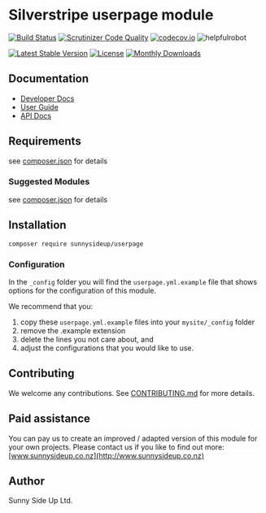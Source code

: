 # Silverstripe userpage module
[![Build Status](https://travis-ci.org/sunnysideup/silverstripe-userpage.svg?branch=master)](https://travis-ci.org/sunnysideup/silverstripe-userpage)
[![Scrutinizer Code Quality](https://scrutinizer-ci.com/g/sunnysideup/silverstripe-userpage/badges/quality-score.png?b=master)](https://scrutinizer-ci.com/g/sunnysideup/silverstripe-userpage/?branch=master)
[![codecov.io](https://codecov.io/github/sunnysideup/silverstripe-userpage/coverage.svg?branch=master)](https://codecov.io/github/sunnysideup/silverstripe-userpage?branch=master)
![helpfulrobot](https://helpfulrobot.io/sunnysideup/userpage/badge)

[![Latest Stable Version](https://poser.pugx.org/sunnysideup/userpage/version)](https://packagist.org/packages/sunnysideup/userpage)
[![License](https://poser.pugx.org/sunnysideup/userpage/license)](https://packagist.org/packages/sunnysideup/userpage)
[![Monthly Downloads](https://poser.pugx.org/sunnysideup/userpage/d/monthly)](https://packagist.org/packages/sunnysideup/userpage)


## Documentation



 * [Developer Docs](docs/en/INDEX.md)
 * [User Guide](docs/en/userguide.md)
 * [API Docs](http://docs.ssmods.com/sunnysideup/userpage/classes.xhtml)

## Requirements



see [composer.json](composer.json) for details

### Suggested Modules



see [composer.json](composer.json) for details


## Installation


```
composer require sunnysideup/userpage
```

### Configuration



In the `_config` folder you will find the `userpage.yml.example`
file that shows options for the configuration of this module.

We recommend that you:

  1. copy these `userpage.yml.example` files into your
`mysite/_config` folder
  2. remove the .example extension
  3. delete the lines you not care about, and
  4. adjust the configurations that you would like to use.


## Contributing



We welcome any contributions. See [CONTRIBUTING.md](CONTRIBUTING.md) for more details.

## Paid assistance



You can pay us to create an improved / adapted version of this module for your own projects.  Please contact us if you like to find out more: [www.sunnysideup.co.nz](http://www.sunnysideup.co.nz)

## Author



Sunny Side Up Ltd.
